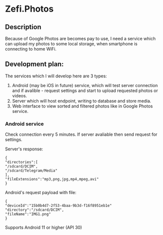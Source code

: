 # Zefi.Photos
## Description
Because of Google Photos are becomes pay to use, I need a service which can upload my photos to some local storage, when smartphone is connecting to home WiFi.
## Development plan:
The services which I will develop here are 3 types:
1. Android (may be iOS in future) service, which will test server connection and if avalible - request settings and start to upload requested photos or videos.
2. Server which will host endpoint, writing to database and store media.
3. Web interface to view sorted and filtered photos like in Google Photos service.

### Android service
Check connection every 5 minutes.
If server avaliable then send request for settings.

Server's response:
```
{
"directories":[
"/sdcard/DCIM",
"/sdcard/Telegram/Media"
],
"fileExtensions":"mp3,png,jpg,mp4,mpeg,avi"
}
```

Android's request payload with file:
```
{
"deviceId":"15b0b4d7-2f53-4baa-9b3d-f16f8951eb1e"
"directory":"/sdcard/DCIM",
"fileName":"IMG1.png"
}
```
Supports Android 11 or higher (API 30)
